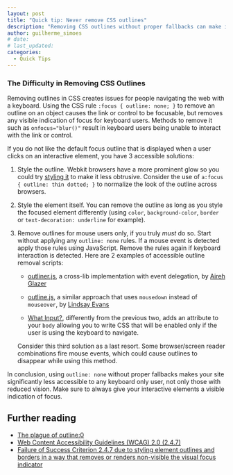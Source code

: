 ```yaml
---
layout: post
title: "Quick tip: Never remove CSS outlines"
description: "Removing CSS outlines without proper fallbacks can make it impossible to navigate your site with a keyboard."
author: guilherme_simoes
# date:
# last_updated:
categories:
  - Quick Tips
---
```


### The Difficulty in Removing CSS Outlines

Removing outlines in CSS creates issues for people navigating the web with a keyboard. Using the CSS rule `:focus { outline: none; }` to remove an outline on an object causes the link or control to be focusable, but removes any visible indication of focus for keyboard users. Methods to remove it such as `onfocus="blur()"` result in keyboard users being unable to interact with the link or control.

If you do not like the default focus outline that is displayed when a user clicks on an interactive element, you have 3 accessible solutions:

1. Style the outline. Webkit browsers have a more prominent glow so you could try [styling it](https://developer.mozilla.org/en-US/docs/CSS/outline) to make it less obtrusive. Consider the use of `a:focus { outline: thin dotted; }` to normalize the look of the outline across browsers.

2. Style the element itself. You can remove the outline as long as you style the focused element differently (using `color`, `background-color`, `border` or `text-decoration: underline` for example).

3. Remove outlines for mouse users only, if you truly *must* do so. Start without applying any `outline: none` rules. If a mouse event is detected apply those rules using JavaScript. Remove the rules again if keyboard interaction is detected. Here are 2 examples of accessible outline removal scripts:

    * [outliner.js](https://gist.github.com/2470777), a cross-lib implementation with event delegation, by [Aireh Glazer](https://twitter.com/#!/arglazer)

    * [outline.js](https://github.com/lindsayevans/outline.js), a similar approach that uses `mousedown` instead of `mouseover`, by [Lindsay Evans](https://twitter.com/lindsayevans/)

    * [What Input?](https://github.com/ten1seven/what-input), differently from the previous two, adds an attribute to your `body` allowing you to write CSS that will be enabled only if the user is using the keyboard to navigate.

    Consider this third solution as a last resort. Some browser/screen reader combinations fire mouse events, which could cause outlines to disappear while using this method.

In conclusion, using `outline: none` without proper fallbacks makes your site significantly less accessible to any keyboard only user, not only those with reduced vision. Make sure to always give your interactive elements a visible indication of focus.

## Further reading
- [The plague of outline:0](https://webaim.org/blog/plague-of-outline-0/)
- [Web Content Accessibility Guidelines (WCAG) 2.0 (2.4.7)](https://www.w3.org/TR/2008/REC-WCAG20-20081211/#navigation-mechanisms-focus-visible)
- [Failure of Success Criterion 2.4.7 due to styling element outlines and borders in a way that removes or renders non-visible the visual focus indicator](https://www.w3.org/TR/2008/NOTE-WCAG20-TECHS-20081211/F78)

